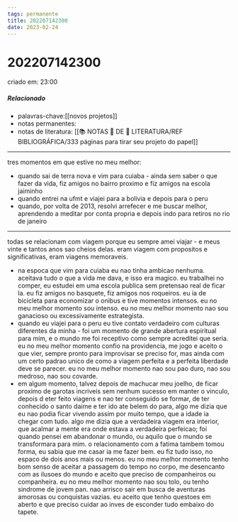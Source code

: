 ```yaml
---
tags: permanente
title: 202207142300
date: 2023-02-24
---
```

# 202207142300
criado em: 23:00

##### Relacionado
- palavras-chave:[[novos projetos]]
- notas permanentes:
- notas de literatura:
[[📚 NOTAS 📖 DE 📘 LITERATURA/REF BIBLIOGRÁFICA/333 páginas para tirar seu projeto do papel]]
---
tres momentos em que estive no meu melhor:
- quando sai de terra nova e vim para cuiaba - ainda sem saber o que fazer da vida, fiz amigos no bairro proximo e fiz amigos na escola jaiminho
- quando entrei na ufmt e viajei para a bolivia e depois para o peru
- quando, por volta de 2013, resolvi arrefecer e me buscar melhor, aprendendo a meditar por conta propria e depois indo para retiros no rio de janeiro
---
todas se relacionam com viagem porque eu sempre amei viajar - e meus vinte e tantos anos sao cheios delas. eram viagem com propositos e significativas, eram viagens memoraveis.
- na espoca que vim para cuiaba eu nao tinha ambicao nenhuma. aceitava tudo o que a vida me dava, e isso era magico. eu trabalhei no comper, eu estudei em uma escola publica sem pretensao real de ficar la. eu fiz amigos no basquete, fiz amigos nos roqueiros. eu ia de bicicleta para economizar o onibus e tive momentos intensos. eu no meu melhor momento sou intenso. eu no meu melhor momento nao sou ganacioso ou excessivamente estrategista.
-  quando eu viajei para o peru eu tive contato verdadeiro com culturas diferentes da minha - foi um momento de grande abertura espiritual para mim, e o mundo me foi receptivo como sempre acreditei que seria. eu no meu melhor momento confio na providencia, me jogo e aceito o que vier, sempre pronto para improvisar se preciso for, mas ainda com um certo padrao unico de como a viagem perfeita e a perfeita liberdade deve se parecer. eu no meu melhor momento nao sou pao duro, nao sou medroso, nao sou covarde.
- em algum momento, talvez depois de machucar meu joelho, de ficar proximo de garotas incriveis sem nenhum sucesso em manter o vinculo, depois d eter feito viagens e nao ter conseguido se formar, de ter conhecido o santo daime e ter ido ate belem do para, algo me dizia que eu nao podia ficar vivendo assim por muito tempo, que a idade ia chegar com tudo. algo me dizia que a verdadeira viagem era interior, que acalmar a mente era onde estava a verdadeira perfeicao; foi quando pensei em abandonar o mundo, ou aquilo que o mundo se transformara para mim. o relacionamento com a fatima tambem tomou forma, eu sabia que me casar ia me fazer bem. eu fiz tudo isso, no espaco de dois anos mais ou menos. eu no meu melhor momento tenho bom senso de aceitar a passagem do tempo no corpo, me desencanto com as ilusoes do mundo e aceito que preciso de companheiros ou companheira. eu no meu melhor momento nao sou tolo, ou tenho sindrome de jovem pan. nao arrisco sair em busca de aventuras amorosas ou conquistas vazias. eu aceito que tenho questoes em aberto e que preciso cuidar ao inves de esconder tudo embaixo do tapete.